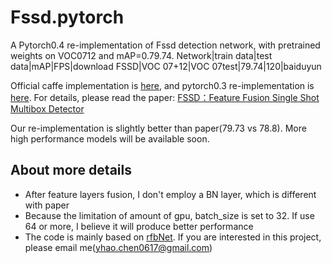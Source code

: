 # Fssd.pytorch
A Pytorch0.4 re-implementation of Fssd detection network, with pretrained weights on VOC0712 and mAP=0.79.74.
Network|train data|test data|mAP|FPS|download
FSSD|VOC 07+12|VOC 07test|79.74|120|baiduyun

Official caffe implementation is [here](https://github.com/lzx1413/CAFFE_SSD/tree/fssd), and pytorch0.3 re-implementation is [here](https://github.com/lzx1413/PytorchSSD). For details, please read the paper: 
  [FSSD：Feature Fusion Single Shot Multibox Detector](https://arxiv.org/abs/1712.00960v1)
  
Our re-implementation is slightly better than paper(79.73 vs 78.8). More high performance models will be available soon. 

## About more details
+ After feature layers fusion, I don't employ a BN layer, which is different with paper
+ Because the limitation of amount of gpu, batch_size is set to 32. If use 64 or more, I believe it will produce better performance
+ The code is mainly based on [rfbNet](https://github.com/ruinmessi/RFBNet). If you are interested in this project, please email me([yhao.chen0617@gmail.com](yhao.chen0617@gmail.com)) 

  
  
